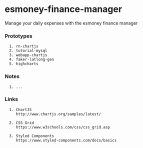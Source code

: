 # esmoney-finance-manager
Manage your daily expenses with the esmoney finance manager


### Prototypes

      1. rn-chartjs
      2. tutorial-mysql
      3. webapp-chartjs
      4. faker-latlong-gen
      5. highcharts

### Notes
      
      1. ...
              

### Links

      1. ChartJS
         http://www.chartjs.org/samples/latest/

      2. CSS Grid
         https://www.w3schools.com/css/css_grid.asp

      3. Styled Components
         https://www.styled-components.com/docs/basics
